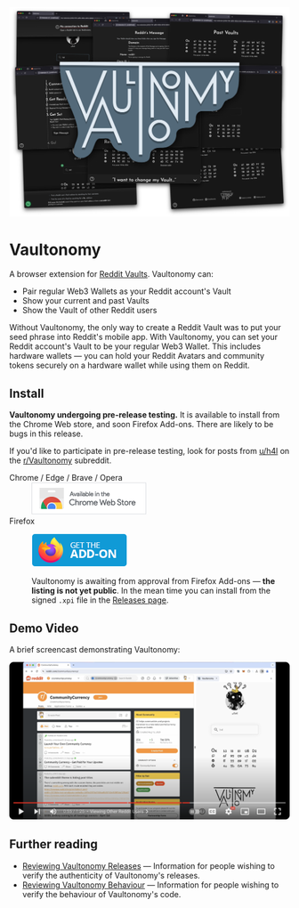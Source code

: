 [![The Vaultonomy logo on top of screenshots](./docs/assets/vaultonomy-header-2x.png)](./docs/assets/vaultonomy-screenshot-grid-2x.png "9 screenshots of the Vaultonomy UI in 3x3 layout")

# Vaultonomy

A browser extension for [Reddit Vaults]. Vaultonomy can:

- Pair regular Web3 Wallets as your Reddit account's Vault
- Show your current and past Vaults
- Show the Vault of other Reddit users

[Reddit Vaults]:
  https://support.reddithelp.com/hc/en-us/articles/7558997757332-Reddit-Vault-Basics

Without Vaultonomy, the only way to create a Reddit Vault was to put your seed
phrase into Reddit's mobile app. With Vaultonomy, you can set your Reddit
account's Vault to be your regular Web3 Wallet. This includes hardware wallets —
you can hold your Reddit Avatars and community tokens securely on a hardware
wallet while using them on Reddit.

## Install

**Vaultonomy undergoing pre-release testing.** It is available to install from
the Chrome Web store, and soon Firefox Add-ons. There are likely to be bugs in
this release.

If you'd like to participate in pre-release testing, look for posts from
[u/h4l](https://www.reddit.com/u/h4l) on the
[r/Vaultonomy](https://www.reddit.com/r/Vaultonomy) subreddit.

<dl>
  <dt>Chrome / Edge / Brave / Opera</dt>

  <dd>
  <a target="_blank" href="https://chromewebstore.google.com/detail/vaultonomy/jchkniacnpkclejcbhajgajhjbgnfagi?utm_source=vaultonomy-github&utm_medium=web&utm_campaign=readme-button"><img alt="Available in the Chrome Web Store" src="./docs/assets/chrome-web-store-button.png"></a>
  </dd>

  <dt>Firefox</dt>

  <dd><p>
  <a target="_blank" href="https://addons.mozilla.org/firefox/addon/vaultonomy/?utm_source=vaultonomy-github&utm_medium=web&utm_campaign=readme-button"><img alt="Available from Firefox Browser Add-Ons" src="./docs/assets/addons-mozilla-org-button.png"></a></p>

  <p>Vaultonomy is awaiting from approval from Firefox Add-ons — <strong>the listing is not yet public</strong>. In the mean time you can install from the signed <code>.xpi</code> file in the <a href="https://github.com/h4l/vaultonomy/releases">Releases page</a>.</p></dd>
</dl>

## Demo Video

A brief screencast demonstrating Vaultonomy:

[![Vaultonomy demo screencast](./docs/assets/vaultonomy-video-screenshot.png)](https://www.youtube.com/watch?v=MuJXesN2foI "Vaultonomy demo screencast")

## Further reading

- [Reviewing Vaultonomy Releases](docs/reviewing-releases.md) — Information for
  people wishing to verify the authenticity of Vaultonomy's releases.
- [Reviewing Vaultonomy Behaviour](docs/reviewing-behaviour.md) — Information
  for people wishing to verify the behaviour of Vaultonomy's code.
